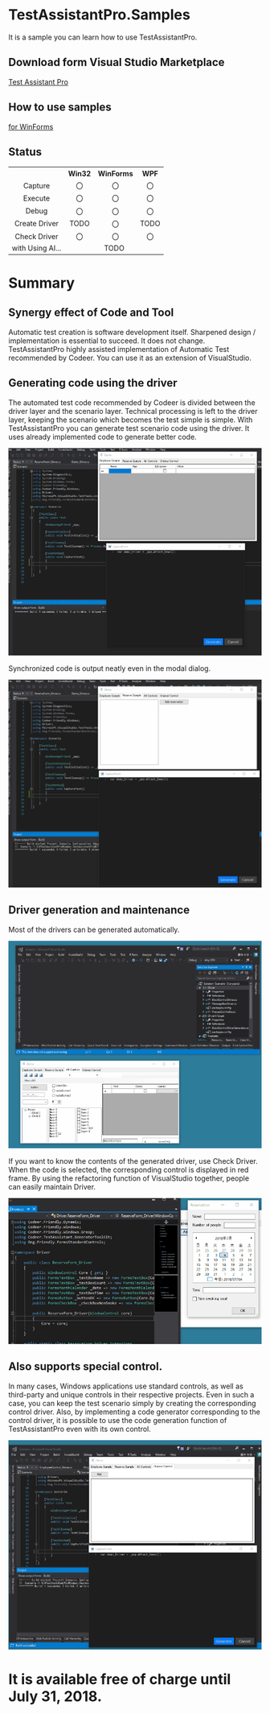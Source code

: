 # TestAssistantPro.Samples
It is a sample you can learn how to use TestAssistantPro.

Download form Visual Studio Marketplace  
-------------
[Test Assistant Pro](https://marketplace.visualstudio.com/items?itemName=Codeer.TestAssistantPro "Title")

How to use samples
-------------
[for WinForms](https://github.com/Codeer-Software/TestAssistantPro.Samples/tree/master/WinForms "Title")

Status
-------------
<table>
<tr>
  <th></th>
  <th align="center">Win32</th>
  <th align="center">WinForms</th>
  <th align="center">WPF</th>
</tr>
<tr>
  <td align="center">Capture</td>
  <td align="center">〇</td>
  <td align="center">〇</td>
  <td align="center">〇</td>
</tr>
<tr>
  <td align="center">Execute</td>
  <td align="center">〇</td>
  <td align="center">〇</td>
  <td align="center">〇</td>
</tr>
<tr>
  <td align="center">Debug</td>
  <td align="center">〇</td>
  <td align="center">〇</td>
  <td align="center">〇</td>
</tr>
<tr>
  <td align="center">Create Driver</td>
  <td align="center">TODO</td>
  <td align="center">〇</td>
  <td align="center">TODO</td>
</tr>
<tr>
  <td align="center">Check Driver</td>
  <td align="center">〇</td>
  <td align="center">〇</td>
  <td align="center">〇</td>
</tr>
<tr>
  <td align="center">with Using AI...</td>
  <td colspan=3 align="center">TODO</td>
</tr>
</table>

Summary 
=============

Synergy effect of Code and Tool
-------------
Automatic test creation is software development itself. Sharpened design / implementation is essential to succeed. It does not change.
TestAssistantPro highly assisted implementation of Automatic Test recommended by Codeer.
You can use it as an extension of VisualStudio.

Generating code using the driver
-------------
The automated test code recommended by Codeer is divided between the driver layer and the scenario layer. Technical processing is left to the driver layer, keeping the scenario which becomes the test simple is simple.
With TestAssistantPro you can generate test scenario code using the driver. It uses already implemented code to generate better code.

 ![CaptureCommand.gif](https://raw.githubusercontent.com/Codeer-Software/TestAssistantPro.Samples/master/Img/CaptureCommand.gif)

Synchronized code is output neatly even in the modal dialog.

 ![ModalCaptureCommand.gif](https://raw.githubusercontent.com/Codeer-Software/TestAssistantPro.Samples/master/Img/ModalCaptureCommand.gif)

Driver generation and maintenance
-------------
Most of the drivers can be generated automatically.

 ![CreateDriverCommand.gif](https://raw.githubusercontent.com/Codeer-Software/TestAssistantPro.Samples/master/Img/CreateDriverCommand.gif)
 
If you want to know the contents of the generated driver, use Check Driver. When the code is selected, the corresponding control is displayed in red frame.
By using the refactoring function of VisualStudio together, people can easily maintain Driver.

 ![CheckDriverCommand.gif](https://raw.githubusercontent.com/Codeer-Software/TestAssistantPro.Samples/master/Img/CheckDriverCommand.gif)

Also supports special control.
-------------
In many cases, Windows applications use standard controls, as well as third-party and unique controls in their respective projects. Even in such a case, you can keep the test scenario simply by creating the corresponding control driver.
Also, by implementing a code generator corresponding to the control driver, it is possible to use the code generation function of TestAssistantPro even with its own control.

 ![CaptureCommand2.gif](https://raw.githubusercontent.com/Codeer-Software/TestAssistantPro.Samples/master/Img/CaptureCommand2.gif)

It is available free of charge until July 31, 2018.
=============
